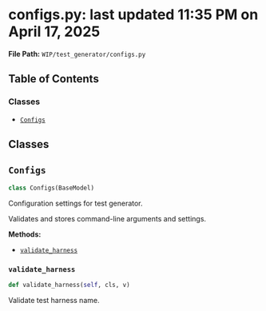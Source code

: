 # configs.py: last updated 11:35 PM on April 17, 2025

**File Path:** `WIP/test_generator/configs.py`

## Table of Contents

### Classes

- [`Configs`](#configs)

## Classes

## `Configs`

```python
class Configs(BaseModel)
```

Configuration settings for test generator.

Validates and stores command-line arguments and settings.

**Methods:**

- [`validate_harness`](#validate_harness)

### `validate_harness`

```python
def validate_harness(self, cls, v)
```

Validate test harness name.
